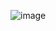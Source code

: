 ![image](https://github.com/OsmarBaia/LandingPage-InDecor/assets/88497805/07ec2867-5eb1-48ea-b3ca-34982c7d1b1e)

